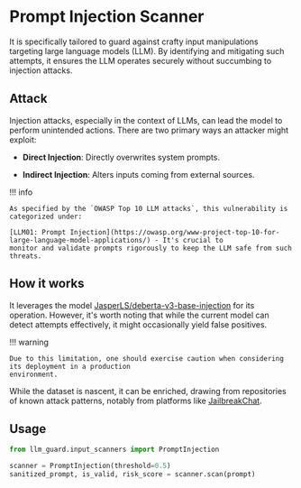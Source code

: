 # Prompt Injection Scanner

It is specifically tailored to guard against crafty input manipulations targeting large
language models (LLM). By identifying and mitigating such attempts, it ensures the LLM operates securely without
succumbing to injection attacks.

## Attack

Injection attacks, especially in the context of LLMs, can lead the model to perform unintended actions. There are two
primary ways an attacker might exploit:

- **Direct Injection**: Directly overwrites system prompts.

- **Indirect Injection**: Alters inputs coming from external sources.

!!! info

    As specified by the `OWASP Top 10 LLM attacks`, this vulnerability is categorized under:

    [LLM01: Prompt Injection](https://owasp.org/www-project-top-10-for-large-language-model-applications/) - It's crucial to
    monitor and validate prompts rigorously to keep the LLM safe from such threats.

## How it works

It leverages the
model [JasperLS/deberta-v3-base-injection](https://huggingface.co/JasperLS/deberta-v3-base-injection) for its operation.
However, it's worth noting that while the current model can detect attempts effectively, it might occasionally yield
false positives.

!!! warning

    Due to this limitation, one should exercise caution when considering its deployment in a production
    environment.

While the dataset is nascent, it can be enriched, drawing from repositories of known attack patterns, notably
from platforms like [JailbreakChat](https://www.jailbreakchat.com/).

## Usage

```python
from llm_guard.input_scanners import PromptInjection

scanner = PromptInjection(threshold=0.5)
sanitized_prompt, is_valid, risk_score = scanner.scan(prompt)
```
